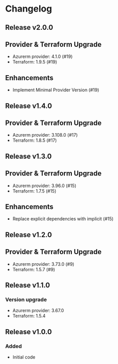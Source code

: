 # Changelog

## Release v2.0.0

## Provider & Terraform Upgrade
- Azurerm provider: 4.1.0 (#19)
- Terraform: 1.9.5 (#19)
## Enhancements
- Implement Minimal Provider Version (#19)
   
## Release v1.4.0

## Provider & Terraform Upgrade
- Azurerm provider: 3.108.0 (#17)
- Terraform: 1.8.5 (#17)
   
## Release v1.3.0

## Provider & Terraform Upgrade

- Azurerm provider: 3.96.0 (#15)
- Terraform: 1.7.5 (#15)

## Enhancements

- Replace explicit dependencies with implicit (#15)
   
## Release v1.2.0

## Provider & Terraform Upgrade
- Azurerm provider: 3.73.0 (#9)
- Terraform: 1.5.7 (#9)


   
## Release v1.1.0

### Version upgrade
- Azurerm provider: 3.67.0
- Terraform: 1.5.4

   
## Release v1.0.0

### Added

- Initial code
   